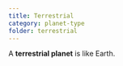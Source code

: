 ```yaml
---
title: Terrestrial
category: planet-type
folder: terrestrial
---
```


A **terrestrial planet** is like Earth.